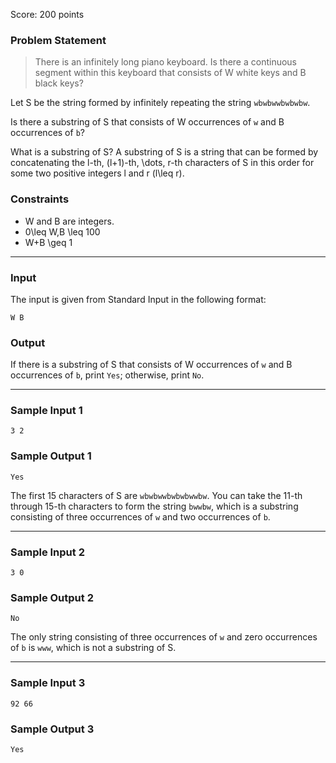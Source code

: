 Score: 200 points

### Problem Statement

> There is an infinitely long piano keyboard.
> Is there a continuous segment within this keyboard that consists of W white keys and B black keys?

Let S be the string formed by infinitely repeating the string `wbwbwwbwbwbw`.

Is there a substring of S that consists of W occurrences of `w` and B occurrences of `b`?

What is a substring of S?
A substring of S is a string that can be formed by concatenating the l-th, (l+1)-th, \dots, r-th characters of S in this order for some two positive integers l and r (l\leq r).

### Constraints

* W and B are integers.
* 0\leq W,B \leq 100
* W+B \geq 1

---

### Input

The input is given from Standard Input in the following format:

```
W B
```

### Output

If there is a substring of S that consists of W occurrences of `w` and B occurrences of `b`, print `Yes`; otherwise, print `No`.

---

### Sample Input 1

```
3 2
```

### Sample Output 1

```
Yes
```

The first 15 characters of S are `wbwbwwbwbwbwwbw`. You can take the 11-th through 15-th characters to form the string `bwwbw`, which is a substring consisting of three occurrences of `w` and two occurrences of `b`.

---

### Sample Input 2

```
3 0
```

### Sample Output 2

```
No
```

The only string consisting of three occurrences of `w` and zero occurrences of `b` is `www`, which is not a substring of S.

---

### Sample Input 3

```
92 66
```

### Sample Output 3

```
Yes
```
